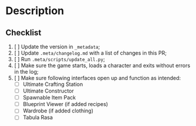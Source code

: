 # Description

<!-- Describe your change here -->

## Checklist

1. [ ] Update the version in `_metadata`;
2. [ ] Update `.meta/changelog.md` with a list of changes in this PR;
3. [ ] Run `.meta/scripts/update_all.py`;
4. [ ] Make sure the game starts, loads a character and exits without errors in the log;
5. [ ] Make sure following interfaces open up and function as intended:
   - [ ] Ultimate Crafting Station
   - [ ] Ultimate Constructor
   - [ ] Spawnable Item Pack
   - [ ] Blueprint Viewer (if added recipes)
   - [ ] Wardrobe (if added clothing)
   - [ ] Tabula Rasa
